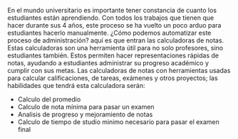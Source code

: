 En el mundo universitario es importante tener constancia de cuanto los estudiantes están aprendiendo. 
Con todos los trabajos que tienen que hacer durante sus 4 años, este proceso se ha vuelto un poco arduo para estudiantes hacerlo manualmente. 
¿Cómo podemos automatizar este proceso de administración? aquí es que entran las calculadoras de notas. 
Estas calculadoras son una herramienta útil para no solo profesores, sino estudiantes también. 
Estos permiten hacer representaciones rápidas de notas, ayudando a estudiantes administrar su progreso académico y cumplir con sus metas. 
Las calculadoras de notas con herramientas usadas para calcular calificaciones, de tareas, exámenes y otros proyectos; las habilidades que tendrá esta calculadora serán:

* Calculo del promedio
* Calculo de nota mínima para pasar un examen
* Analisis de progreso y mejoramiento de notas
* Calculo de tiempo de studio minimo necesario para pasar el examen final
  
